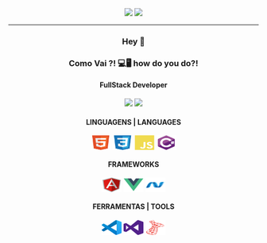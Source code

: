 <div align="center">
  <img height="150em" src="https://github-readme-stats.vercel.app/api?username=kelwinfrederik&show_icons=true&theme=dark&include_all_commits=true&count_private=true"/>
  <img height="150em" src="https://github-readme-stats.vercel.app/api/top-langs/?username=kelwinfrederik&layout=compact&langs_count=7&theme=dark"/>
  <hr />
  
  <h3> Hey 👋 </h3>
  <h3> Como Vai ?! 💻🖥 how do you do?! </h3>
  <h4> FullStack Developer </h4>
  <a href="https://www.linkedin.com/in/kelwin-frederik-alves/" target="_blank"><img src="https://img.shields.io/badge/-LinkedIn-%230077B5?style=for-the-badge&logo=linkedin&logoColor=white" target="_blank"></a>
  <a href = "mailto:kelwin.frederik@gmail.com"><img src="https://img.shields.io/badge/-Gmail-%23333?style=for-the-badge&logo=gmail&logoColor=white" target="_blank"></a>
  <br />
  
  <div>
    <h4>LINGUAGENS | LANGUAGES</h4> 
    <img align="center" alt="HTML" height="30" width="40" src="https://raw.githubusercontent.com/devicons/devicon/master/icons/html5/html5-original.svg">
    <img align="center" alt="CSS" height="30" width="40" src="https://raw.githubusercontent.com/devicons/devicon/master/icons/css3/css3-original.svg">
    <img align="center" alt="Js" height="30" width="40" src="https://raw.githubusercontent.com/devicons/devicon/master/icons/javascript/javascript-plain.svg">
    <img align="center" alt="Csharp" height="30" width="40" src="https://raw.githubusercontent.com/devicons/devicon/master/icons/csharp/csharp-original.svg">
  </div>
  
  <div> 
    <h4>FRAMEWORKS</h4> 
    <img align="center" alt="Angular" height="30" width="40" src="https://raw.githubusercontent.com/devicons/devicon/master/icons/angularjs/angularjs-original.svg">
    <img align="center" alt="Vue Js" height="30" width="40" src="https://raw.githubusercontent.com/devicons/devicon/master/icons/vuejs/vuejs-original.svg">
    <img align="center" alt="Ts" height="30" width="40" src="https://raw.githubusercontent.com/devicons/devicon/master/icons/dot-net/dot-net-original.svg">
    <!--img align="center" alt="Vue Js" height="30" width="40" src="https://raw.githubusercontent.com/devicons/devicon/master/icons/unity/unity-original.svg"-->
  </div>
  
  <div> 
    <h4>FERRAMENTAS | TOOLS </h4> 
    <img align="center" alt="Js" height="30" width="40" src="https://raw.githubusercontent.com/devicons/devicon/master/icons/vscode/vscode-original.svg">
    <img align="center" alt="Js" height="30" width="40" src="https://raw.githubusercontent.com/devicons/devicon/master/icons/visualstudio/visualstudio-plain.svg">
    <img align="center" alt="Sql Server" height="30" width="40"  src="https://raw.githubusercontent.com/devicons/devicon/master/icons/microsoftsqlserver/microsoftsqlserver-plain.svg">
  </div>
  
</div>
